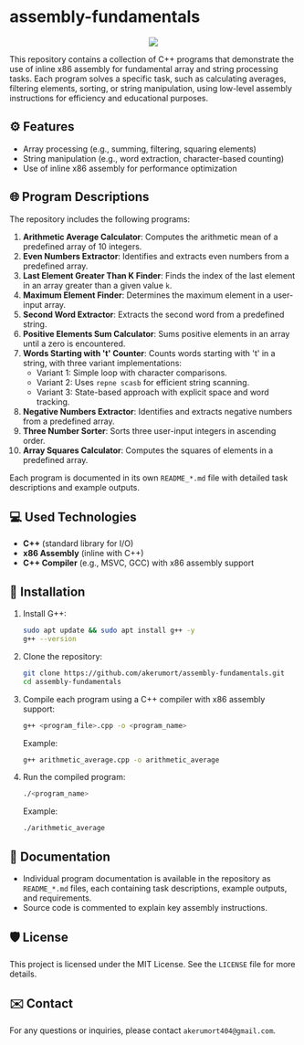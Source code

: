 # assembly-fundamentals

<p align="center"><img src="https://socialify.git.ci/akerumort/assembly-fundamentals/image?description=1&font=Jost&language=1&name=1&owner=1&theme=Light"></p>

This repository contains a collection of C++ programs that demonstrate the use of inline x86 assembly for fundamental array and string processing tasks. Each program solves a specific task, such as calculating averages, filtering elements, sorting, or string manipulation, using low-level assembly instructions for efficiency and educational purposes.

## ⚙ Features

- Array processing (e.g., summing, filtering, squaring elements)
- String manipulation (e.g., word extraction, character-based counting)
- Use of inline x86 assembly for performance optimization

## 🌐 Program Descriptions

The repository includes the following programs:

1. **Arithmetic Average Calculator**: Computes the arithmetic mean of a predefined array of 10 integers.
2. **Even Numbers Extractor**: Identifies and extracts even numbers from a predefined array.
3. **Last Element Greater Than K Finder**: Finds the index of the last element in an array greater than a given value `k`.
4. **Maximum Element Finder**: Determines the maximum element in a user-input array.
5. **Second Word Extractor**: Extracts the second word from a predefined string.
6. **Positive Elements Sum Calculator**: Sums positive elements in an array until a zero is encountered.
7. **Words Starting with 't' Counter**: Counts words starting with 't' in a string, with three variant implementations:
   - Variant 1: Simple loop with character comparisons.
   - Variant 2: Uses `repne scasb` for efficient string scanning.
   - Variant 3: State-based approach with explicit space and word tracking.
8. **Negative Numbers Extractor**: Identifies and extracts negative numbers from a predefined array.
9. **Three Number Sorter**: Sorts three user-input integers in ascending order.
10. **Array Squares Calculator**: Computes the squares of elements in a predefined array.

Each program is documented in its own `README_*.md` file with detailed task descriptions and example outputs.

## 💻 Used Technologies

- **C++** (standard library for I/O)
- **x86 Assembly** (inline with C++)
- **C++ Compiler** (e.g., MSVC, GCC) with x86 assembly support

## 🐋 Installation

1. Install G++:
   ```bash
   sudo apt update && sudo apt install g++ -y
   g++ --version
   ```
2. Clone the repository:
   ```bash
   git clone https://github.com/akerumort/assembly-fundamentals.git
   cd assembly-fundamentals
   ```
3. Compile each program using a C++ compiler with x86 assembly support:
   ```bash
   g++ <program_file>.cpp -o <program_name>
   ```
   Example:
   ```bash
   g++ arithmetic_average.cpp -o arithmetic_average
   ```
4. Run the compiled program:
   ```bash
   ./<program_name>
   ```
   Example:
   ```bash
   ./arithmetic_average
   ```

## 📝 Documentation

- Individual program documentation is available in the repository as `README_*.md` files, each containing task descriptions, example outputs, and requirements.
- Source code is commented to explain key assembly instructions.

## 🛡️ License

This project is licensed under the MIT License. See the `LICENSE` file for more details.

## ✉️ Contact

For any questions or inquiries, please contact `akerumort404@gmail.com`.
